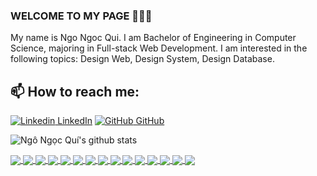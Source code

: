 ### WELCOME TO MY PAGE 👋👋👋
My name is Ngo Ngoc Qui. I am Bachelor of Engineering in Computer Science, majoring in Full-stack Web Development. I am interested in the following topics: Design Web, Design System, Design Database.<br>
## 📫 How to reach me: 

[![Linkedin](https://i.stack.imgur.com/gVE0j.png) LinkedIn](https://www.linkedin.com/in/ngongocqui1995/) [![GitHub](https://i.stack.imgur.com/tskMh.png) GitHub](https://github.com/ngongocqui1995)



![Ngô Ngọc Quí's github stats](https://github-readme-stats-120.vercel.app/api?username=ngongocqui1995&show_icons=true&theme=tokyonight&hide=contribs,prs,issues)

<a href="https://github.com/ngongocqui1995/gootax-api">
  <img align="center" src="https://github-readme-stats-120.vercel.app/api/pin/?username=ngongocqui1995&repo=gootax-api&theme=radical" />
</a>    

<a href="https://github.com/ngongocqui1995/gootax-admin">
  <img align="center" src="https://github-readme-stats-120.vercel.app/api/pin/?username=ngongocqui1995&repo=gootax-admin&theme=merko" />
</a>

<a href="https://github.com/ngongocqui1995/gootax-driver-app">
  <img align="center" src="https://github-readme-stats-120.vercel.app/api/pin/?username=ngongocqui1995&repo=gootax-driver-app&theme=gruvbox" />
</a>    

<a href="https://github.com/ngongocqui1995/gootax-app">
  <img align="center" src="https://github-readme-stats-120.vercel.app/api/pin/?username=ngongocqui1995&repo=gootax-app&theme=dark" />
</a>

<a href="https://github.com/ngongocqui1995/mobile-voucher">
  <img align="center" src="https://github-readme-stats-120.vercel.app/api/pin/?username=ngongocqui1995&repo=mobile-voucher&theme=onedark" />
</a>    

<a href="https://github.com/ngongocqui1995/portal-voucher">
  <img align="center" src="https://github-readme-stats-120.vercel.app/api/pin/?username=ngongocqui1995&repo=portal-voucher&theme=cobalt" />
</a>

<a href="https://github.com/ngongocqui1995/api-voucher">
  <img align="center" src="https://github-readme-stats-120.vercel.app/api/pin/?username=ngongocqui1995&repo=api-voucher&theme=synthwave" />
</a>    

<a href="https://github.com/ngongocqui1995/ANXIEMO">
  <img align="center" src="https://github-readme-stats-120.vercel.app/api/pin/?username=ngongocqui1995&repo=ANXIEMO&theme=highcontrast" />
</a>

<a href="https://github.com/ngongocqui1995/vegabank">
  <img align="center" src="https://github-readme-stats-120.vercel.app/api/pin/?username=ngongocqui1995&repo=vegabank&theme=dracula" />
</a>    

<a href="https://github.com/ngongocqui1995/BACKEND_BANK">
  <img align="center" src="https://github-readme-stats-120.vercel.app/api/pin/?username=ngongocqui1995&repo=BACKEND_BANK&theme=radical" />
</a>

<a href="https://github.com/ngongocqui1995/web-thue-nha">
  <img align="center" src="https://github-readme-stats-120.vercel.app/api/pin/?username=ngongocqui1995&repo=web-thue-nha&theme=merko" />
</a>    

<a href="https://github.com/ngongocqui1995/chatslim">
  <img align="center" src="https://github-readme-stats-120.vercel.app/api/pin/?username=ngongocqui1995&repo=chatslim&theme=gruvbox" />
</a>

<a href="https://github.com/ngongocqui1995/free-rice-database">
  <img align="center" src="https://github-readme-stats-120.vercel.app/api/pin/?username=ngongocqui1995&repo=free-rice-database&theme=dark" />
</a>    

<a href="https://github.com/ngongocqui1995/free-rice-api">
  <img align="center" src="https://github-readme-stats-120.vercel.app/api/pin/?username=ngongocqui1995&repo=free-rice-api&theme=onedark" />
</a>

<a href="https://github.com/ngongocqui1995/free-rice-admin">
  <img align="center" src="https://github-readme-stats-120.vercel.app/api/pin/?username=ngongocqui1995&repo=free-rice-admin&theme=cobalt" />
</a>    
